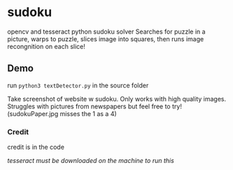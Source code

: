 # sudoku
opencv and tesseract python sudoku solver
Searches for puzzle in a picture, warps to puzzle, slices image into squares, then runs image recongnition on each slice!

## Demo
run ```python3 textDetector.py``` in the source folder


Take screenshot of website w sudoku. Only works with high quality images.
Struggles with pictures from newspapers but feel free to try! (sudokuPaper.jpg misses the 1 as a 4)

### Credit
credit is in the code

*tesseract must be downloaded on the machine to run this*
